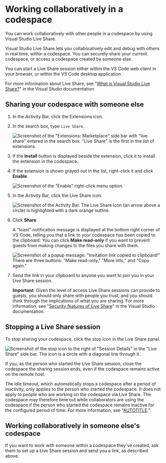 # Working collaboratively in a codespace

You can work collaboratively with other people in a codespace by using Visual Studio Live Share.

Visual Studio Live Share lets you collaboratively edit and debug with others in real time, within a codespace. You can securely share your current codespace, or access a codespace created by someone else.

You can start a Live Share session either within the VS Code web client in your browser, or within the VS Code desktop application.

For more information about Live Share, see "[What is Visual Studio Live Share?](https://learn.microsoft.com/en-us/visualstudio/liveshare/)" in the Visual Studio documentation.

## Sharing your codespace with someone else

1. In the Activity Bar, click the Extensions icon.
1. In the search box, type `Live Share`.

   ![Screenshot of the "Extensions: Marketplace" side bar with "live share" entered in the search box. "Live Share" is the first in the list of extensions.](/assets/images/help/codespaces/live-share-search-extensions.png)

1. If the **Install** button is displayed beside the extension, click it to install the extension in the codespace.
1. If the extension is shown grayed out in the list, right-click it and click **Enable**.

   ![Screenshot of the "Enable" right-click menu option.](/assets/images/help/codespaces/live-share-enable-rightclick.png)

1. In the Activity Bar, click the Live Share icon.

   ![Screenshot of the Activity Bar. The Live Share icon (an arrow above a circle) is highlighted with a dark orange outline.](/assets/images/help/codespaces/live-share-click-icon.png)

1. Click **Share**.

   A "toast" notification message is displayed at the bottom right corner of VS Code, telling you that a link to your codespace has been copied to the clipboard. You can click **Make read-only** if you want to prevent guests from making changes to the files you share with them.

   ![Screenshot of a popup message: "Invitation link copied to clipboard!" There are three buttons: "Make read-only," "More info," and "Copy again."](/assets/images/help/codespaces/live-share-link-copied-clipboard.png)

1. Send the link in your clipboard to anyone you want to join you in your Live Share session.

   <div class="ghd-spotlight ghd-spotlight-note border rounded-1 my-3 p-3 f5 color-border-accent-emphasis color-bg-accent">

   **Important**: Given the level of access Live Share sessions can provide to guests, you should only share with people you trust, and you should think through the implications of what you are sharing. For more information, see "[Security features of Live Share](https://learn.microsoft.com/en-us/visualstudio/liveshare/reference/security)" in the Visual Studio documentation.

   </div>

## Stopping a Live Share session

To stop sharing your codespace, click the stop icon in the Live Share panel.

![Screenshot of the stop icon to the right of "Session Details" in the "Live Share" side bar. The icon is a circle with a diagonal line through it.](/assets/images/help/codespaces/live-share-stop-collaboration.png)

If you, as the person who started the Live Share session, close the codespace the sharing session ends, even if the codespace remains active on the remote host.

The idle timeout, which automatically stops a codespace after a period of inactivity, only applies to the person who started the codespace. It does not apply to people who are working on the codespace via Live Share. The codespace may therefore time out while collaborators are using the codespace if the person who started the codespace remains inactive for the configured period of time. For more information, see "[AUTOTITLE](/codespaces/customizing-your-codespace/setting-your-timeout-period-for-github-codespaces)."

## Working collaboratively in someone else's codespace

If you want to work with someone within a codespace they've created, ask them to set up a Live Share session and send you a link, as described above.
